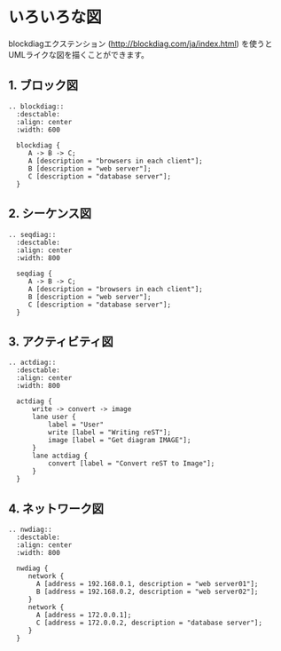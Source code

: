 # いろいろな図

blockdiagエクステンション (<http://blockdiag.com/ja/index.html>) を使うとUMLライクな図を描くことができます。

## 1. ブロック図

```{eval-rst}
.. blockdiag::
  :desctable:
  :align: center
  :width: 600

  blockdiag {
     A -> B -> C;
     A [description = "browsers in each client"];
     B [description = "web server"];
     C [description = "database server"];
  }
```

## 2. シーケンス図

```{eval-rst}
.. seqdiag::
  :desctable:
  :align: center
  :width: 800

  seqdiag {
     A -> B -> C;
     A [description = "browsers in each client"];
     B [description = "web server"];
     C [description = "database server"];
  }
```

## 3. アクティビティ図

```{eval-rst}
.. actdiag::
  :desctable:
  :align: center
  :width: 800

  actdiag {
      write -> convert -> image
      lane user {
          label = "User"
          write [label = "Writing reST"];
          image [label = "Get diagram IMAGE"];
      }
      lane actdiag {
          convert [label = "Convert reST to Image"];
      }
  }
```

## 4. ネットワーク図

```{eval-rst}
.. nwdiag::
  :desctable:
  :align: center
  :width: 800

  nwdiag {
     network {
       A [address = 192.168.0.1, description = "web server01"];
       B [address = 192.168.0.2, description = "web server02"];
     }
     network {
       A [address = 172.0.0.1];
       C [address = 172.0.0.2, description = "database server"];
     }
  }
```
